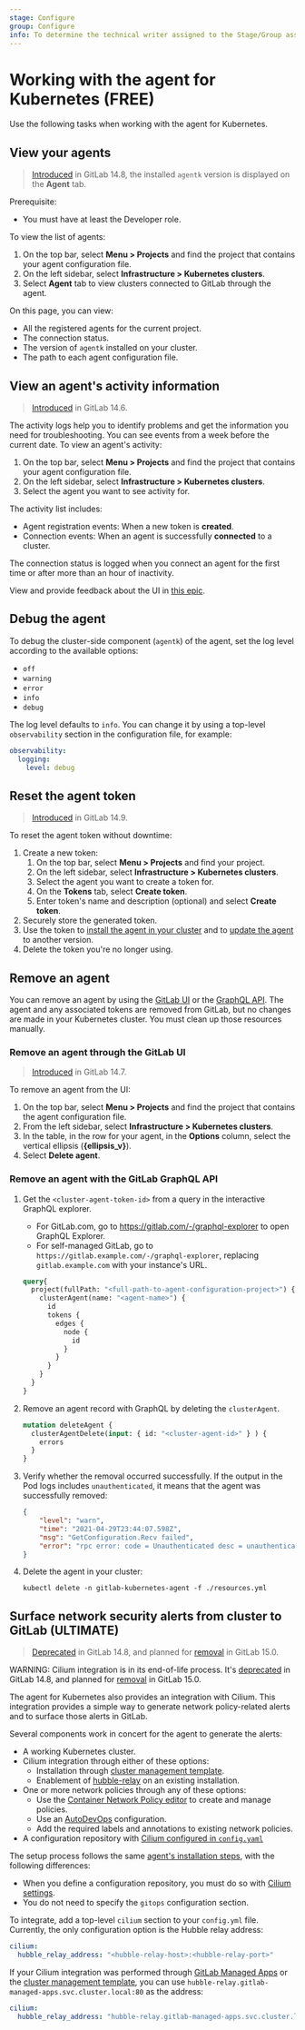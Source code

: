 ```yaml
---
stage: Configure
group: Configure
info: To determine the technical writer assigned to the Stage/Group associated with this page, see https://about.gitlab.com/handbook/engineering/ux/technical-writing/#assignments
---
```


# Working with the agent for Kubernetes **(FREE)**

Use the following tasks when working with the agent for Kubernetes.

## View your agents

> [Introduced](https://gitlab.com/gitlab-org/gitlab/-/issues/340882) in GitLab 14.8, the installed `agentk` version is displayed on the **Agent** tab.

Prerequisite:

- You must have at least the Developer role.

To view the list of agents:

1. On the top bar, select **Menu > Projects** and find the project that contains your agent configuration file.
1. On the left sidebar, select **Infrastructure > Kubernetes clusters**.
1. Select **Agent** tab to view clusters connected to GitLab through the agent.

On this page, you can view:

- All the registered agents for the current project.
- The connection status.
- The version of `agentk` installed on your cluster.
- The path to each agent configuration file.

## View an agent's activity information

> [Introduced](https://gitlab.com/gitlab-org/gitlab/-/issues/277323) in GitLab 14.6.

The activity logs help you to identify problems and get the information
you need for troubleshooting. You can see events from a week before the
current date. To view an agent's activity:

1. On the top bar, select **Menu > Projects** and find the project that contains your agent configuration file.
1. On the left sidebar, select **Infrastructure > Kubernetes clusters**.
1. Select the agent you want to see activity for.

The activity list includes:

- Agent registration events: When a new token is **created**.
- Connection events: When an agent is successfully **connected** to a cluster.

The connection status is logged when you connect an agent for
the first time or after more than an hour of inactivity.

View and provide feedback about the UI in [this epic](https://gitlab.com/groups/gitlab-org/-/epics/4739).

## Debug the agent

To debug the cluster-side component (`agentk`) of the agent, set the log
level according to the available options:

- `off`
- `warning`
- `error`
- `info`
- `debug`

The log level defaults to `info`. You can change it by using a top-level `observability`
section in the configuration file, for example:

```yaml
observability:
  logging:
    level: debug
```

## Reset the agent token

> [Introduced](https://gitlab.com/gitlab-org/gitlab/-/issues/327152) in GitLab 14.9.

To reset the agent token without downtime:

1. Create a new token:
   1. On the top bar, select **Menu > Projects** and find your project.
   1. On the left sidebar, select **Infrastructure > Kubernetes clusters**.
   1. Select the agent you want to create a token for.
   1. On the **Tokens** tab, select **Create token**.
   1. Enter token's name and description (optional) and select **Create token**.
1. Securely store the generated token.
1. Use the token to [install the agent in your cluster](install/index.md#install-the-agent-in-the-cluster) and to [update the agent](install/index.md#update-the-agent-version) to another version.
1. Delete the token you're no longer using.

## Remove an agent

You can remove an agent by using the [GitLab UI](#remove-an-agent-through-the-gitlab-ui) or the
[GraphQL API](#remove-an-agent-with-the-gitlab-graphql-api). The agent and any associated tokens
are removed from GitLab, but no changes are made in your Kubernetes cluster. You must
clean up those resources manually.

### Remove an agent through the GitLab UI

> [Introduced](https://gitlab.com/gitlab-org/gitlab/-/issues/323055) in GitLab 14.7.

To remove an agent from the UI:

1. On the top bar, select **Menu > Projects** and find the project that contains the agent configuration file.
1. From the left sidebar, select **Infrastructure > Kubernetes clusters**.
1. In the table, in the row for your agent, in the **Options** column, select the vertical ellipsis (**{ellipsis_v}**).
1. Select **Delete agent**.

### Remove an agent with the GitLab GraphQL API

1. Get the `<cluster-agent-token-id>` from a query in the interactive GraphQL explorer.
   - For GitLab.com, go to <https://gitlab.com/-/graphql-explorer> to open GraphQL Explorer.
   - For self-managed GitLab, go to `https://gitlab.example.com/-/graphql-explorer`, replacing `gitlab.example.com` with your instance's URL.

   ```graphql
   query{
     project(fullPath: "<full-path-to-agent-configuration-project>") {
       clusterAgent(name: "<agent-name>") {
         id
         tokens {
           edges {
             node {
               id
             }
           }
         }
       }
     }
   }
   ```

1. Remove an agent record with GraphQL by deleting the `clusterAgent`.

   ```graphql
   mutation deleteAgent {
     clusterAgentDelete(input: { id: "<cluster-agent-id>" } ) {
       errors
     }
   }
   ```

1. Verify whether the removal occurred successfully. If the output in the Pod logs includes `unauthenticated`, it means that the agent was successfully removed:

   ```json
   {
       "level": "warn",
       "time": "2021-04-29T23:44:07.598Z",
       "msg": "GetConfiguration.Recv failed",
       "error": "rpc error: code = Unauthenticated desc = unauthenticated"
   }
   ```

1. Delete the agent in your cluster:

   ```shell
   kubectl delete -n gitlab-kubernetes-agent -f ./resources.yml
   ```

## Surface network security alerts from cluster to GitLab **(ULTIMATE)**

> [Deprecated](https://gitlab.com/groups/gitlab-org/-/epics/7476) in GitLab 14.8, and planned for [removal](https://gitlab.com/groups/gitlab-org/-/epics/7477) in GitLab 15.0.

WARNING:
Cilium integration is in its end-of-life process. It's [deprecated](https://gitlab.com/groups/gitlab-org/-/epics/7476)
in GitLab 14.8, and planned for [removal](https://gitlab.com/groups/gitlab-org/-/epics/7477)
in GitLab 15.0.

The agent for Kubernetes also provides an integration with Cilium. This integration provides a simple way to
generate network policy-related alerts and to surface those alerts in GitLab.

Several components work in concert for the agent to generate the alerts:

- A working Kubernetes cluster.
- Cilium integration through either of these options:
  - Installation through [cluster management template](../../project/clusters/protect/container_network_security/quick_start_guide.md#use-the-cluster-management-template-to-install-cilium).
  - Enablement of [hubble-relay](https://docs.cilium.io/en/v1.8/concepts/overview/#hubble) on an
    existing installation.
- One or more network policies through any of these options:
  - Use the [Container Network Policy editor](../../application_security/policies/index.md#container-network-policy-editor) to create and manage policies.
  - Use an [AutoDevOps](../../application_security/policies/index.md#container-network-policy) configuration.
  - Add the required labels and annotations to existing network policies.
- A configuration repository with [Cilium configured in `config.yaml`](repository.md#surface-network-security-alerts-from-cluster-to-gitlab)

The setup process follows the same [agent's installation steps](install/index.md),
with the following differences:

- When you define a configuration repository, you must do so with [Cilium settings](repository.md#surface-network-security-alerts-from-cluster-to-gitlab).
- You do not need to specify the `gitops` configuration section.

To integrate, add a top-level `cilium` section to your `config.yml` file. Currently, the
only configuration option is the Hubble relay address:

```yaml
cilium:
  hubble_relay_address: "<hubble-relay-host>:<hubble-relay-port>"
```

If your Cilium integration was performed through [GitLab Managed Apps](../applications.md#install-cilium-using-gitlab-cicd) or the
[cluster management template](../../project/clusters/protect/container_network_security/quick_start_guide.md#use-the-cluster-management-template-to-install-cilium),
you can use `hubble-relay.gitlab-managed-apps.svc.cluster.local:80` as the address:

```yaml
cilium:
  hubble_relay_address: "hubble-relay.gitlab-managed-apps.svc.cluster.local:80"
```
